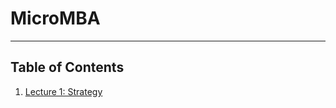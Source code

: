 # MicroMBA

---

## Table of Contents

1. [Lecture 1: Strategy](https://github.com/dantaki/mMBA/tree/master/lecture1)
